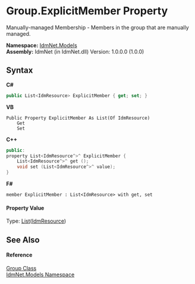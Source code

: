 # Group.ExplicitMember Property 
 

Manually-managed Membership - Members in the group that are manually managed.

**Namespace:**&nbsp;<a href="N_IdmNet_Models">IdmNet.Models</a><br />**Assembly:**&nbsp;IdmNet (in IdmNet.dll) Version: 1.0.0.0 (1.0.0)

## Syntax

**C#**<br />
``` C#
public List<IdmResource> ExplicitMember { get; set; }
```

**VB**<br />
``` VB
Public Property ExplicitMember As List(Of IdmResource)
	Get
	Set
```

**C++**<br />
``` C++
public:
property List<IdmResource^>^ ExplicitMember {
	List<IdmResource^>^ get ();
	void set (List<IdmResource^>^ value);
}
```

**F#**<br />
``` F#
member ExplicitMember : List<IdmResource> with get, set

```


#### Property Value
Type: <a href="http://msdn2.microsoft.com/en-us/library/6sh2ey19" target="_blank">List</a>(<a href="T_IdmNet_Models_IdmResource">IdmResource</a>)

## See Also


#### Reference
<a href="T_IdmNet_Models_Group">Group Class</a><br /><a href="N_IdmNet_Models">IdmNet.Models Namespace</a><br />